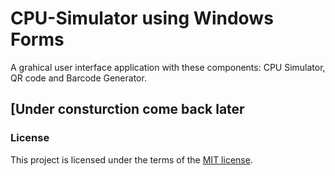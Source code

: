 # CPU-Simulator using Windows Forms
A grahical user interface application with these components: CPU Simulator, QR code and Barcode Generator.


## [Under consturction come back later

### License
This project is licensed under the terms of the [MIT license](https://choosealicense.com/licenses/mit/).
